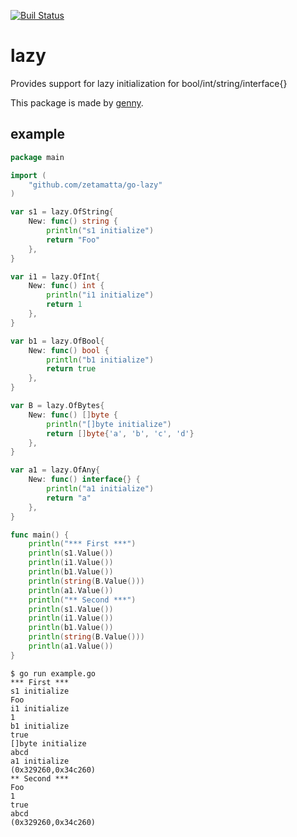 [![Buil Status](https://travis-ci.com/zetamatta/go-lazy.svg?branch=master)](https://travis-ci.com/github/zetamatta/go-lazy)

lazy
====

Provides support for lazy initialization for bool/int/string/interface{}

This package is made by [genny](https://github.com/cheekybits/genny/).

example
-------

```go
package main

import (
    "github.com/zetamatta/go-lazy"
)

var s1 = lazy.OfString{
    New: func() string {
        println("s1 initialize")
        return "Foo"
    },
}

var i1 = lazy.OfInt{
    New: func() int {
        println("i1 initialize")
        return 1
    },
}

var b1 = lazy.OfBool{
    New: func() bool {
        println("b1 initialize")
        return true
    },
}

var B = lazy.OfBytes{
    New: func() []byte {
        println("[]byte initialize")
        return []byte{'a', 'b', 'c', 'd'}
    },
}

var a1 = lazy.OfAny{
    New: func() interface{} {
        println("a1 initialize")
        return "a"
    },
}

func main() {
    println("*** First ***")
    println(s1.Value())
    println(i1.Value())
    println(b1.Value())
    println(string(B.Value()))
    println(a1.Value())
    println("** Second ***")
    println(s1.Value())
    println(i1.Value())
    println(b1.Value())
    println(string(B.Value()))
    println(a1.Value())
}
```

```shell
$ go run example.go
*** First ***
s1 initialize
Foo
i1 initialize
1
b1 initialize
true
[]byte initialize
abcd
a1 initialize
(0x329260,0x34c260)
** Second ***
Foo
1
true
abcd
(0x329260,0x34c260)
```
